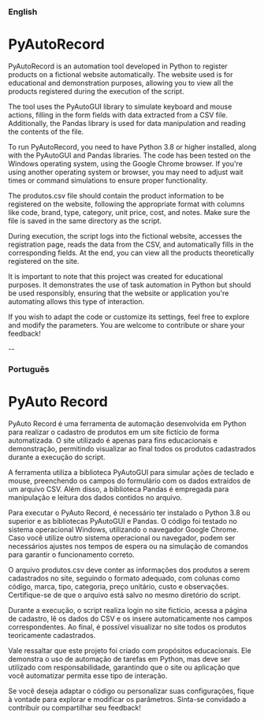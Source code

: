 ### English 

# PyAutoRecord

PyAutoRecord is an automation tool developed in Python to register products on a fictional website automatically. The website used is for educational and demonstration purposes, allowing you to view all the products registered during the execution of the script.

The tool uses the PyAutoGUI library to simulate keyboard and mouse actions, filling in the form fields with data extracted from a CSV file. Additionally, the Pandas library is used for data manipulation and reading the contents of the file.

To run PyAutoRecord, you need to have Python 3.8 or higher installed, along with the PyAutoGUI and Pandas libraries. The code has been tested on the Windows operating system, using the Google Chrome browser. If you're using another operating system or browser, you may need to adjust wait times or command simulations to ensure proper functionality.

The produtos.csv file should contain the product information to be registered on the website, following the appropriate format with columns like code, brand, type, category, unit price, cost, and notes. Make sure the file is saved in the same directory as the script.

During execution, the script logs into the fictional website, accesses the registration page, reads the data from the CSV, and automatically fills in the corresponding fields. At the end, you can view all the products theoretically registered on the site.

It is important to note that this project was created for educational purposes. It demonstrates the use of task automation in Python but should be used responsibly, ensuring that the website or application you're automating allows this type of interaction.

If you wish to adapt the code or customize its settings, feel free to explore and modify the parameters. You are welcome to contribute or share your feedback!

--

### Português

# PyAuto Record

PyAuto Record é uma ferramenta de automação desenvolvida em Python para realizar o cadastro de produtos em um site fictício de forma automatizada. O site utilizado é apenas para fins educacionais e demonstração, permitindo visualizar ao final todos os produtos cadastrados durante a execução do script.

A ferramenta utiliza a biblioteca PyAutoGUI para simular ações de teclado e mouse, preenchendo os campos do formulário com os dados extraídos de um arquivo CSV. Além disso, a biblioteca Pandas é empregada para manipulação e leitura dos dados contidos no arquivo.

Para executar o PyAuto Record, é necessário ter instalado o Python 3.8 ou superior e as bibliotecas PyAutoGUI e Pandas. O código foi testado no sistema operacional Windows, utilizando o navegador Google Chrome. Caso você utilize outro sistema operacional ou navegador, podem ser necessários ajustes nos tempos de espera ou na simulação de comandos para garantir o funcionamento correto.

O arquivo produtos.csv deve conter as informações dos produtos a serem cadastrados no site, seguindo o formato adequado, com colunas como código, marca, tipo, categoria, preço unitário, custo e observações. Certifique-se de que o arquivo está salvo no mesmo diretório do script.

Durante a execução, o script realiza login no site fictício, acessa a página de cadastro, lê os dados do CSV e os insere automaticamente nos campos correspondentes. Ao final, é possível visualizar no site todos os produtos teoricamente cadastrados.

Vale ressaltar que este projeto foi criado com propósitos educacionais. Ele demonstra o uso de automação de tarefas em Python, mas deve ser utilizado com responsabilidade, garantindo que o site ou aplicação que você automatizar permita esse tipo de interação.

Se você deseja adaptar o código ou personalizar suas configurações, fique à vontade para explorar e modificar os parâmetros. Sinta-se convidado a contribuir ou compartilhar seu feedback!
